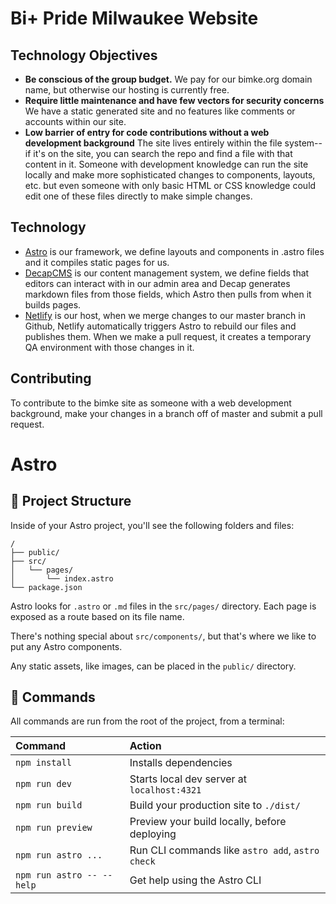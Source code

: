 
# Bi+ Pride Milwaukee Website

## Technology Objectives

- **Be conscious of the group budget.** We pay for our bimke.org domain name, but otherwise our hosting is currently free.
- **Require little maintenance and have few vectors for security concerns** We have a static generated site and no features like comments or accounts within our site.
- **Low barrier of entry for code contributions without a web development background** The site lives entirely within the file system--if it's on the site, you can search the repo and find a file with that content in it. Someone with development knowledge can run the site locally and make more sophisticated changes to components, layouts, etc. but even someone with only basic HTML or CSS knowledge could edit one of these files directly to make simple changes.

## Technology

- [Astro](https://astro.build/) is our framework, we define layouts and components in .astro files and it compiles static pages for us.
- [DecapCMS](https://decapcms.org/) is our content management system, we define fields that editors can interact with in our admin area and Decap generates markdown files from those fields, which Astro then pulls from when it builds pages.
- [Netlify](https://www.netlify.com) is our host, when we merge changes to our master branch in Github, Netlify automatically triggers Astro to rebuild our files and publishes them. When we make a pull request, it creates a temporary QA environment with those changes in it.

## Contributing

To contribute to the bimke site as someone with a web development background, make your changes in a branch off of master and submit a pull request.

# Astro

## 🚀 Project Structure

Inside of your Astro project, you'll see the following folders and files:

```text
/
├── public/
├── src/
│   └── pages/
│       └── index.astro
└── package.json
```

Astro looks for `.astro` or `.md` files in the `src/pages/` directory. Each page is exposed as a route based on its file name.

There's nothing special about `src/components/`, but that's where we like to put any Astro components.

Any static assets, like images, can be placed in the `public/` directory.

## 🧞 Commands

All commands are run from the root of the project, from a terminal:

| Command                   | Action                                           |
| :------------------------ | :----------------------------------------------- |
| `npm install`             | Installs dependencies                            |
| `npm run dev`             | Starts local dev server at `localhost:4321`      |
| `npm run build`           | Build your production site to `./dist/`          |
| `npm run preview`         | Preview your build locally, before deploying     |
| `npm run astro ...`       | Run CLI commands like `astro add`, `astro check` |
| `npm run astro -- --help` | Get help using the Astro CLI                     |

